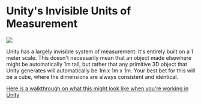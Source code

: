 # Unity's Invisible Units of Measurement

![](https://files.slack.com/files-pri/T0HTW3H0V-F012DLFKEPQ/screen_shot_2020-04-27_at_10.31.19_am.png?pub_secret=91d86d7fbe)

Unity has a largely invisible system of measurement: it's entirely built on a 1 meter scale. This doesn't necessarily mean that an object made elsewhere might be automatically 1m tall, but rather that any primitive 3D object that Unity generates will automatically be 1m x 1m x 1m. Your best bet for this will be a cube, where the dimensions are always consistent and identical.



[Here is a walkthrough on what this might look like when you're working in Unity](https://www.youtube.com/watch?v=wXUm77_geSg&feature=youtu.be)
